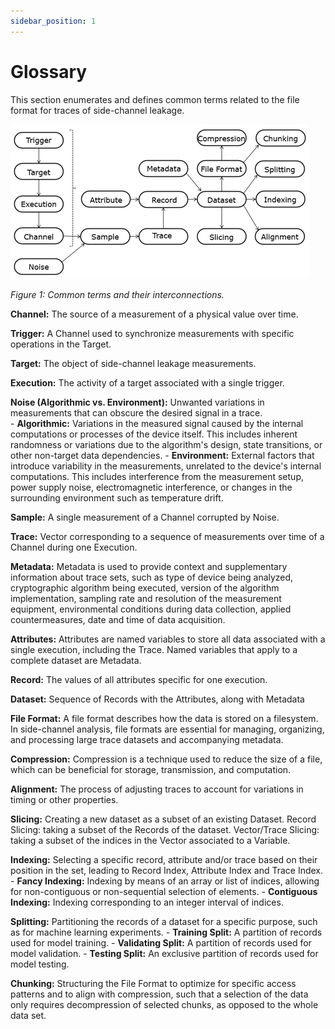 ```yaml
---
sidebar_position: 1
---
```


# Glossary
This section enumerates and defines common terms related to the file format for traces of side-channel leakage.


![file-format](./img/file-format-figure1.png)

*Figure 1: Common terms and their interconnections.*


**Channel:** The source of a measurement of a physical value over time.

**Trigger:** A Channel used to synchronize measurements with specific operations in the Target.

**Target:** The object of side-channel leakage measurements.

**Execution:** The activity of a target associated with a single trigger.

**Noise (Algorithmic vs. Environment):**  Unwanted variations in measurements that can obscure the desired signal in a trace.  
    - **Algorithmic:** Variations in the measured signal caused by the internal computations or processes of the device itself. This includes inherent randomness or variations due to the algorithm's design, state transitions, or other non-target data dependencies. 
    - **Environment:** External factors that introduce variability in the measurements, unrelated to the device's internal computations. This includes interference from the measurement setup, power supply noise, electromagnetic interference, or changes in the surrounding environment such as temperature drift.

**Sample:** A single measurement of a Channel corrupted by Noise.

**Trace:**  Vector corresponding to a sequence of measurements over time of a Channel during one Execution.

**Metadata:** Metadata is used to provide context and supplementary information about trace sets, such as type of device being analyzed, cryptographic algorithm being executed, version of the algorithm implementation, sampling rate and resolution of the measurement equipment, environmental conditions during data collection, applied countermeasures, date and time of data acquisition.

**Attributes:** Attributes are named variables to store all data associated with a single execution, including the Trace. Named variables that apply to a complete dataset are Metadata.

**Record:** The values of all attributes specific for one execution.

**Dataset:** Sequence of Records with the Attributes, along with Metadata

**File Format:** A file format describes how the data is stored on a filesystem. In side-channel analysis, file formats are essential for managing, organizing, and processing large trace datasets and accompanying metadata.

**Compression:** Compression is a technique used to reduce the size of a file, which can be beneficial for storage, transmission, and computation.

**Alignment:** The process of adjusting traces to account for variations in timing or other properties.

**Slicing:** Creating a new dataset as a subset of an existing Dataset.
Record Slicing: taking a subset of the Records of the dataset.
Vector/Trace Slicing: taking a subset of the indices in the Vector associated to a Variable.

**Indexing:** Selecting a specific record, attribute and/or trace based on their position in the set, leading to Record Index, Attribute Index and Trace Index.
	- **Fancy Indexing:** Indexing by means of an array or list of indices, allowing for
 	non-contiguous or non-sequential selection of elements.
	- **Contiguous Indexing:** Indexing corresponding to an integer interval of indices.

**Splitting:** Partitioning the records of a dataset for a specific purpose, such as for machine learning experiments. 
	- **Training Split:** A partition of records used for model training.
	- **Validating Split:** A partition of records used for model validation.
	- **Testing Split:** An exclusive partition of records used for model testing.

**Chunking:** Structuring the File Format to optimize for specific access patterns and to align with compression, such that a selection of the data only requires decompression of selected chunks, as opposed to the whole data set.
